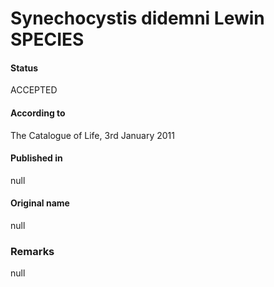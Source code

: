 Synechocystis didemni Lewin SPECIES
=======

#### Status
ACCEPTED

#### According to
The Catalogue of Life, 3rd January 2011

#### Published in
null

#### Original name
null

### Remarks
null